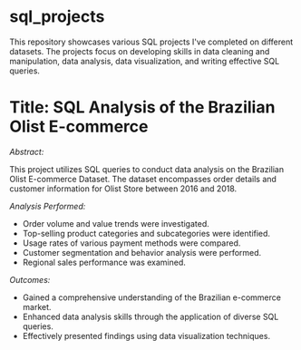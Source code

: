 # sql_projects
This repository showcases various SQL projects I've completed on different datasets. The projects focus on developing skills in data cleaning and manipulation, data analysis, data visualization, and writing effective SQL queries. 


# Title: SQL Analysis of the Brazilian Olist E-commerce

*Abstract:*

This project utilizes SQL queries to conduct data analysis on the Brazilian Olist E-commerce Dataset. The dataset encompasses order details and customer information for Olist Store between 2016 and 2018.

*Analysis Performed:*
* Order volume and value trends were investigated.
* Top-selling product categories and subcategories were identified.
* Usage rates of various payment methods were compared.
* Customer segmentation and behavior analysis were performed.
* Regional sales performance was examined.

*Outcomes:*
* Gained a comprehensive understanding of the Brazilian e-commerce market.
* Enhanced data analysis skills through the application of diverse SQL queries.
* Effectively presented findings using data visualization techniques.


